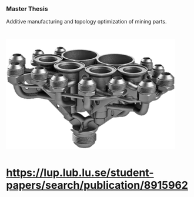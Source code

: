### Master Thesis

Additive manufacturing and topology optimization of mining parts. 

# <p align="center">
#   <img width="460" height="300" src="images/manifold_single_transparent.png">
# </p>

# <a href="https://lup.lub.lu.se/student-papers/search/publication/8915962">https://lup.lub.lu.se/student-papers/search/publication/8915962</a>

